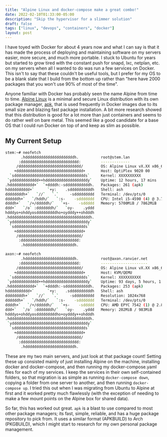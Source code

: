 ```yaml
---
title: "Alpine Linux and docker-compose make a great combo!"
date: 2022-02-10T01:33:00-05:00
description: "Skip the hypervisor for a slimmer solution"
draft: false
tags: ["linux", "devops", "containers", "docker"]
layout: post
---
```


I have toyed with Docker for about 4 years now and what I can say is that it has
made the process of deploying and maintaining software on my servers easier,
more secure, and much more portable. I stuck to Ubuntu for years but started to
grow tired with the constant push for snapd, lxc, netplan, etc. on my servers
when all I wanted to do was run a few services on Docker. This isn't to say that
these couldn't be useful tools, but I prefer for my OS to be a blank slate that
I build from the bottom up rather than "here have 2000 packages that you won't
use 90% of most of the time".

Anyone familiar with Docker has probably seen the name Alpine from time to time.
[Alpine Linux](https://alpinelinux.org/) is a minimal and secure Linux
distribution with its own package manager,
[apk](https://git.alpinelinux.org/apk-tools/), that is used frequently in Docker
images due to its small size and blazing fast package installation. A bit more
research showed that this distribution is good for a lot more than just
containers and seems to do rather well on bare metal. This seemed like a good
candidate for a base OS that I could run Docker on top of and keep as slim as
possible.

## My Current Setup

```sh
stem:~# neofetch 
       .hddddddddddddddddddddddh.          root@stem.lan 
      :dddddddddddddddddddddddddd:         ------------- 
     /dddddddddddddddddddddddddddd/        OS: Alpine Linux vX.XX x86_64 
    +dddddddddddddddddddddddddddddd+       Host: OptiPlex 9020 00 
  `sdddddddddddddddddddddddddddddddds`     Kernel: XXXXXXXXXX 
 `ydddddddddddd++hdddddddddddddddddddy`    Uptime: 12 hours, 17 mins 
.hddddddddddd+`  `+ddddh:-sdddddddddddh.   Packages: 261 (apk) 
hdddddddddd+`      `+y:    .sddddddddddh   Shell: ash 
ddddddddh+`   `//`   `.`     -sddddddddd   Terminal: /dev/pts/0 
ddddddh+`   `/hddh/`   `:s-    -sddddddd   CPU: Intel i5-4590 (4) @ 3.700GHz 
ddddh+`   `/+/dddddh/`   `+s-    -sddddd   Memory: 5700MiB / 7862MiB 
ddd+`   `/o` :dddddddh/`   `oy-    .yddd
hdddyo+ohddyosdddddddddho+oydddy++ohdddh                           
.hddddddddddddddddddddddddddddddddddddh.                           
 `yddddddddddddddddddddddddddddddddddy`
  `sdddddddddddddddddddddddddddddddds`
    +dddddddddddddddddddddddddddddd+
     /dddddddddddddddddddddddddddd/
      :dddddddddddddddddddddddddd:
       .hddddddddddddddddddddddh.
```

```sh
axon:~# neofetch
       .hddddddddddddddddddddddh.          root@axon.ranvier.net 
      :dddddddddddddddddddddddddd:         --------------------- 
     /dddddddddddddddddddddddddddd/        OS: Alpine Linux vX.XX x86_64 
    +dddddddddddddddddddddddddddddd+       Host: KVM/QEMU
  `sdddddddddddddddddddddddddddddddds`     Kernel: XXXXXXXXXX
 `ydddddddddddd++hdddddddddddddddddddy`    Uptime: 93 days, 5 hours, 1 min 
.hddddddddddd+`  `+ddddh:-sdddddddddddh.   Packages: 253 (apk) 
hdddddddddd+`      `+y:    .sddddddddddh   Shell: ash 
ddddddddh+`   `//`   `.`     -sddddddddd   Resolution: 1024x768 
ddddddh+`   `/hddh/`   `:s-    -sddddddd   Terminal: /dev/pts/0 
ddddh+`   `/+/dddddh/`   `+s-    -sddddd   CPU: AMD EPYC 7542 (1) @ 2.899GHz 
ddd+`   `/o` :dddddddh/`   `oy-    .yddd   Memory: 202MiB / 983MiB 
hdddyo+ohddyosdddddddddho+oydddy++ohdddh
.hddddddddddddddddddddddddddddddddddddh.                           
 `yddddddddddddddddddddddddddddddddddy`                            
  `sdddddddddddddddddddddddddddddddds`
    +dddddddddddddddddddddddddddddd+
     /dddddddddddddddddddddddddddd/
      :dddddddddddddddddddddddddd:
       .hddddddddddddddddddddddh.
```

These are my two main servers, and just look at that package count! Setting
these up consisted mainly of just installing Alpine on the machine, installing
docker and docker-compose, and then running my docker-compose.yaml files for
each of my services. I keep the services in their own self-contained folders, so
that migration is as simple as running `docker-compose down`, copying a folder
from one server to another, and then running `docker-compose up`. I tried this
out when I was migrating from Ubuntu to Alpine at first and it worked pretty
much flawlessly (with the exception of needing to make a few mount points on the
Alpine box for shared data).

So far, this has worked out great. `apk` is a blast to use compared to most
other package managers; its fast, simple, reliable, and has a huge package
repository to pick from. It uses a similar format (APKBUILD) to Arch (PKGBUILD),
which I might start to research for my own personal package management.
